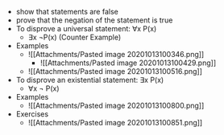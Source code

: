 - show that statements are false
- prove that the negation of the statement is true
- To disprove a universal statement: ∀x P(x) 
	- ∃x ¬P(x) (Counter Example)
- Examples
	- ![[Attachments/Pasted image 20201013100346.png]]
		- ![[Attachments/Pasted image 20201013100429.png]]
	- ![[Attachments/Pasted image 20201013100516.png]]
- To disprove an existential statement: ∃x P(x)
	- ∀x ¬ P(x)  
- Examples
	- ![[Attachments/Pasted image 20201013100800.png]] 
- Exercises
	- ![[Attachments/Pasted image 20201013100851.png]]